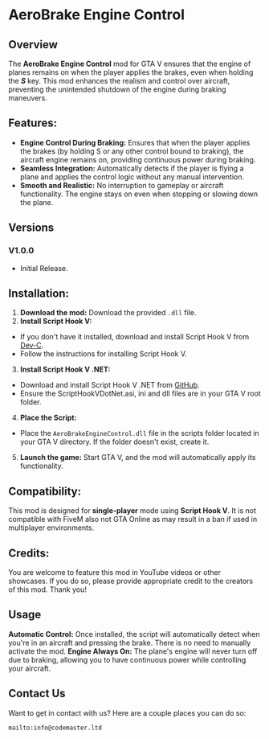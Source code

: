 # AeroBrake Engine Control

## Overview

The **AeroBrake Engine Control** mod for GTA V ensures that the engine of planes remains on when the player applies the brakes, even when holding the ***S*** key. This mod enhances the realism and control over aircraft, preventing the unintended shutdown of the engine during braking maneuvers.

## Features:

- **Engine Control During Braking:** Ensures that when the player applies the brakes (by holding S or any other control bound to braking), the aircraft engine remains on, providing continuous power during braking.
- **Seamless Integration:** Automatically detects if the player is flying a plane and applies the control logic without any manual intervention.
- **Smooth and Realistic:** No interruption to gameplay or aircraft functionality. The engine stays on even when stopping or slowing down the plane.

## Versions
### V1.0.0
- Initial Release.

## Installation:
1. **Download the mod:** Download the provided `.dll` file.
2. **Install Script Hook V:**
- If you don't have it installed, download and install Script Hook V from [Dev-C](http://www.dev-c.com/).
- Follow the instructions for installing Script Hook V.
3. **Install Script Hook V .NET:**
- Download and install Script Hook V .NET from [GitHub](https://github.com/scripthookvdotnet/scripthookvdotnet-nightly/releases).
- Ensure the ScriptHookVDotNet.asi, ini and dll files are in your GTA V root folder.
4. **Place the Script:**
- Place the `AeroBrakeEngineControl.dll` file in the scripts folder located in your GTA V directory. If the folder doesn't exist, create it.
5. **Launch the game:** Start GTA V, and the mod will automatically apply its functionality.

## Compatibility: 
This mod is designed for **single-player** mode using **Script Hook V**. It is not compatible with FiveM also not GTA Online as may result in a ban if used in multiplayer environments.

## Credits:
You are welcome to feature this mod in YouTube videos or other showcases. If you do so, please provide appropriate credit to the creators of this mod. Thank you!

## Usage

**Automatic Control:** Once installed, the script will automatically detect when you're in an aircraft and pressing the brake. There is no need to manually activate the mod.
**Engine Always On:** The plane's engine will never turn off due to braking, allowing you to have continuous power while controlling your aircraft.

## Contact Us
Want to get in contact with us? Here are a couple places you can do so:

`mailto:info@codemaster.ltd`
